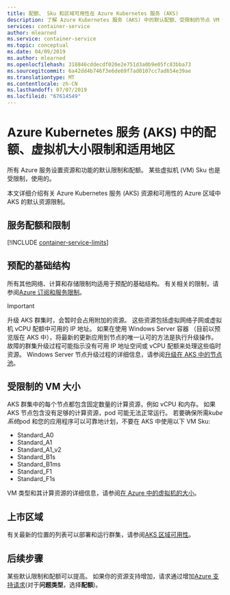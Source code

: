 ```yaml
---
title: 配额、 Sku 和区域可用性在 Azure Kubernetes 服务 (AKS)
description: 了解 Azure Kubernetes 服务 (AKS) 中的默认配额、受限制的节点 VM SKU 大小和适用地区。
services: container-service
author: mlearned
ms.service: container-service
ms.topic: conceptual
ms.date: 04/09/2019
ms.author: mlearned
ms.openlocfilehash: 318846cddecdf020e2e751d3a0b9e05fc83bba73
ms.sourcegitcommit: 6a42dd4b746f3e6de69f7ad0107cc7ad654e39ae
ms.translationtype: MT
ms.contentlocale: zh-CN
ms.lasthandoff: 07/07/2019
ms.locfileid: "67614549"
---
```

# <a name="quotas-virtual-machine-size-restrictions-and-region-availability-in-azure-kubernetes-service-aks"></a>Azure Kubernetes 服务 (AKS) 中的配额、虚拟机大小限制和适用地区

所有 Azure 服务设置资源和功能的默认限制和配额。 某些虚拟机 (VM) Sku 也是受限制，使用的。

本文详细介绍有关 Azure Kubernetes 服务 (AKS) 资源和可用性的 Azure 区域中 AKS 的默认资源限制。

## <a name="service-quotas-and-limits"></a>服务配额和限制

[!INCLUDE [container-service-limits](../../includes/container-service-limits.md)]

## <a name="provisioned-infrastructure"></a>预配的基础结构

所有其他网络、计算和存储限制均适用于预配的基础结构。 有关相关的限制，请参阅[Azure 订阅和服务限制](../azure-subscription-service-limits.md)。

> [!IMPORTANT]
> 升级 AKS 群集时，会暂时会占用附加的资源。 这些资源包括虚拟网络子网或虚拟机 vCPU 配额中可用的 IP 地址。 如果在使用 Windows Server 容器 （目前以预览版在 AKS 中），将最新的更新应用到节点的唯一认可的方法是执行升级操作。 故障的群集升级过程可能指示没有可用 IP 地址空间或 vCPU 配额来处理这些临时资源。 Windows Server 节点升级过程的详细信息，请参阅[升级在 AKS 中的节点池][nodepool-upgrade]。

## <a name="restricted-vm-sizes"></a>受限制的 VM 大小

AKS 群集中的每个节点都包含固定数量的计算资源，例如 vCPU 和内存。 如果 AKS 节点包含没有足够的计算资源，pod 可能无法正常运行。 若要确保所需*kube 系统*pod 和您的应用程序可以可靠地计划，不要在 AKS 中使用以下 VM Sku:

- Standard_A0
- Standard_A1
- Standard_A1_v2
- Standard_B1s
- Standard_B1ms
- Standard_F1
- Standard_F1s

VM 类型和其计算资源的详细信息，请参阅[在 Azure 中的虚拟机的大小][vm-skus]。

## <a name="region-availability"></a>上市区域

有关最新的位置的列表可以部署和运行群集，请参阅[AKS 区域可用性][region-availability]。

## <a name="next-steps"></a>后续步骤

某些默认限制和配额可以提高。 如果你的资源支持增加，请求通过增加[Azure 支持请求][azure-support](对于**问题类型**，选择**配额**)。

<!-- LINKS - External -->
[azure-support]: https://ms.portal.azure.com/#blade/Microsoft_Azure_Support/HelpAndSupportBlade/newsupportrequest
[region-availability]: https://azure.microsoft.com/global-infrastructure/services/?products=kubernetes-service

<!-- LINKS - Internal -->
[vm-skus]: ../virtual-machines/linux/sizes.md
[nodepool-upgrade]: use-multiple-node-pools.md#upgrade-a-node-pool
